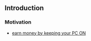 ## Introduction


### Motivation
- [earn money by keeping your PC ON](http://www.techgyd.com/turn-pc-on-make-money/6458/)
